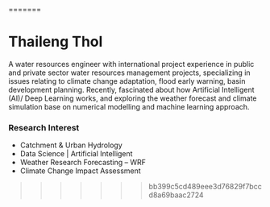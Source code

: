 =======
# Thaileng Thol
A water resources engineer with international project experience in public and private sector water resources management projects, specializing in issues relating to climate change adaptation, flood early warning, basin development planning. Recently, fascinated about how Artificial Intelligent (AI)/ Deep Learning works, and exploring the weather forecast and climate simulation base on numerical modelling and machine learning approach.
### Research Interest
* Catchment & Urban Hydrology
* Data Science | Artificial Intelligent
* Weather Research Forecasting – WRF
* Climate Change Impact Assessment
>>>>>>> bb399c5cd489eee3d76829f7bccd8a69baac2724
